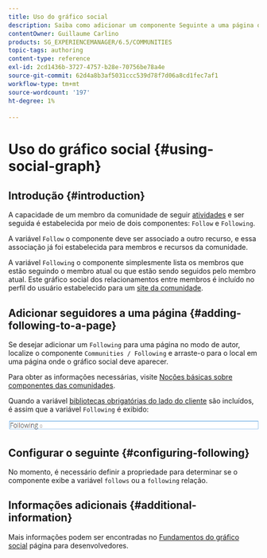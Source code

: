 ```yaml
---
title: Uso do gráfico social
description: Saiba como adicionar um componente Seguinte a uma página que permite que membros da comunidade conectados sigam atividades ou sejam seguidos.
contentOwner: Guillaume Carlino
products: SG_EXPERIENCEMANAGER/6.5/COMMUNITIES
topic-tags: authoring
content-type: reference
exl-id: 2cd1436b-3727-4757-b28e-70756be78a4e
source-git-commit: 62d4a8b3af5031ccc539d78f7d06a8cd1fec7af1
workflow-type: tm+mt
source-wordcount: '197'
ht-degree: 1%

---
```


# Uso do gráfico social {#using-social-graph}

## Introdução {#introduction}

A capacidade de um membro da comunidade de seguir [atividades](activities.md) e ser seguida é estabelecida por meio de dois componentes: `Follow` e `Following`.

A variável `Follow` o componente deve ser associado a outro recurso, e essa associação já foi estabelecida para membros e recursos da comunidade.

A variável `Following` o componente simplesmente lista os membros que estão seguindo o membro atual ou que estão sendo seguidos pelo membro atual. Este gráfico social dos relacionamentos entre membros é incluído no perfil do usuário estabelecido para um [site da comunidade](overview.md#communitiessites).

## Adicionar seguidores a uma página {#adding-following-to-a-page}

Se desejar adicionar um `Following` para uma página no modo de autor, localize o componente `Communities / Following` e arraste-o para o local em uma página onde o gráfico social deve aparecer.

Para obter as informações necessárias, visite [Noções básicas sobre componentes das comunidades](basics.md).

Quando a variável [bibliotecas obrigatórias do lado do cliente](essentials-socialgraph.md#essentials-for-client-side) são incluídos, é assim que a variável `Following` é exibido:

![seguindo](assets/following.png)

## Configurar o seguinte {#configuring-following}

No momento, é necessário definir a propriedade para determinar se o componente exibe a variável `follows` ou a `following` relação.

## Informações adicionais {#additional-information}

Mais informações podem ser encontradas no [Fundamentos do gráfico social](essentials-socialgraph.md) página para desenvolvedores.
